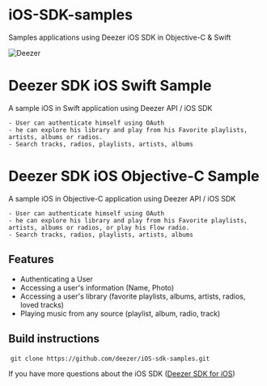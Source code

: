 # iOS-SDK-samples
Samples applications using Deezer iOS SDK in Objective-C &amp; Swift

![Deezer](http://cdn-files.deezer.com/img/press/new_logo_white.jpg "Deezer") 

# Deezer SDK iOS Swift Sample

A sample iOS in Swift application using Deezer API / iOS SDK

    - User can authenticate himself using OAuth
    - he can explore his library and play from his Favorite playlists, artists, albums or radios.
    - Search tracks, radios, playlists, artists, albums
  
# Deezer SDK iOS Objective-C Sample

A sample iOS in Objective-C application using Deezer API / iOS SDK

    - User can authenticate himself using OAuth
    - he can explore his library and play from his Favorite playlists, artists, albums or radios, or play his Flow radio.
    - Search tracks, radios, playlists, artists, albums

## Features

 - Authenticating a User
 - Accessing a user's information (Name, Photo)
 - Accessing a user's library (favorite playlists, albums, artists, radios, loved tracks)
 - Playing music from any source (playlist, album, radio, track)

## Build instructions

  ```git clone https://github.com/deezer/iOS-sdk-samples.git```

  If you have more questions about the iOS SDK ([Deezer SDK for iOS][1])

 [1]: https://developers.deezer.com/sdk/ios
